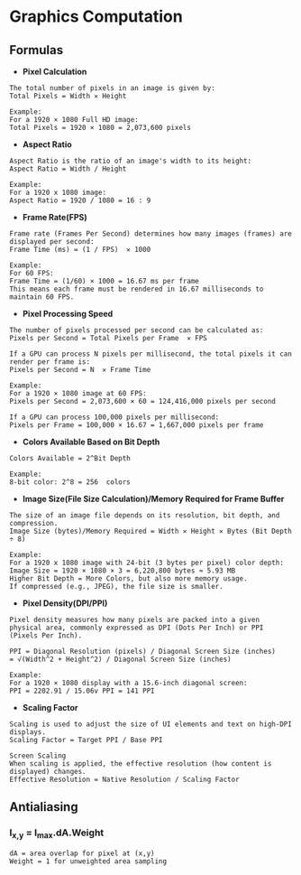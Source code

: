 # Graphics Computation

## Formulas

- **Pixel Calculation**

```
The total number of pixels in an image is given by:
Total Pixels = Width ✕ Height

Example:
For a 1920 × 1080 Full HD image:
Total Pixels = 1920 × 1080 = 2,073,600 pixels
```

- **Aspect Ratio**

```
Aspect Ratio is the ratio of an image's width to its height:
​Aspect Ratio = Width / Height

Example:
For a 1920 x 1080 image:
Aspect Ratio = 1920 / 1080 = 16 : 9
```

- **Frame Rate(FPS)**

```
Frame rate (Frames Per Second) determines how many images (frames) are displayed per second:
Frame Time (ms) = (1 / FPS)  ✕ 1000 

Example:
For 60 FPS:
Frame Time = (1/60) × 1000 = 16.67 ms per frame
This means each frame must be rendered in 16.67 milliseconds to maintain 60 FPS.
```

- **Pixel Processing Speed**

```
The number of pixels processed per second can be calculated as:
Pixels per Second = Total Pixels per Frame  ✕ FPS

If a GPU can process N pixels per millisecond, the total pixels it can render per frame is:
Pixels per Second = N  ✕ Frame Time 

Example:
For a 1920 × 1080 image at 60 FPS:
Pixels per Second = 2,073,600 × 60 = 124,416,000 pixels per second

If a GPU can process 100,000 pixels per millisecond:
Pixels per Frame = 100,000 × 16.67 = 1,667,000 pixels per frame
```

- **Colors Available Based on Bit Depth**

```
Colors Available = 2^Bit Depth

Example:
8-bit color: 2^8 = 256  colors
```

- **Image Size(File Size Calculation)/Memory Required for Frame Buffer**

```
The size of an image file depends on its resolution, bit depth, and compression.
Image Size (bytes)/Memory Required = Width ✕ Height ✕ Bytes (Bit Depth ÷ 8)

Example:
For a 1920 x 1080 image with 24-bit (3 bytes per pixel) color depth:
Image Size = 1920 × 1080 × 3 = 6,220,800 bytes ≈ 5.93 MB
Higher Bit Depth = More Colors, but also more memory usage.
If compressed (e.g., JPEG), the file size is smaller.
```

- **Pixel Density(DPI/PPI)**

```
Pixel density measures how many pixels are packed into a given physical area, commonly expressed as DPI (Dots Per Inch) or PPI (Pixels Per Inch).

PPI = Diagonal Resolution (pixels) / Diagonal Screen Size (inches) 
= √(Width^2 + Height^2) / Diagonal Screen Size (inches)

Example:
For a 1920 × 1080 display with a 15.6-inch diagonal screen:
PPI = 2202.91 / 15.06v PPI = 141 PPI
```

- **Scaling Factor**

```
Scaling is used to adjust the size of UI elements and text on high-DPI displays.
Scaling Factor = Target PPI / Base PPI

Screen Scaling
When scaling is applied, the effective resolution (how content is displayed) changes.
Effective Resolution = Native Resolution / Scaling Factor
```

## Antialiasing

### I<sub>x,y</sub> = I<sub>max</sub>.dA.Weight

```
dA = area overlap for pixel at (x,y)
Weight = 1 for unweighted area sampling
```

